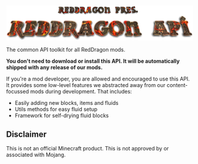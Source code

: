 <p align="center">
<img src="https://raw.githubusercontent.com/TeamRedDragon/RedDragon-API/master/misc/reddragon-api-banner.png">
</p>

The common API toolkit for all RedDragon mods.

**You don't need to download or install this API. It will be automatically shipped with any release of our mods.**

If you're a mod developer, you are allowed and encouraged to use this API. It provides some low-level features we abstracted away from our content-focussed mods during development. That includes:
* Easily adding new blocks, items and fluids
* Utils methods for easy fluid setup
* Framework for self-drying fluid blocks

## Disclaimer

This is not an official Minecraft product. This is not approved by or associated with Mojang.
